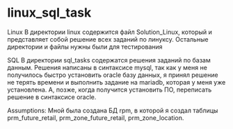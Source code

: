 # linux_sql_task

Linux
В директории linux содержится файл Solution_Linux, который и представляет собой решение всех заданий по линуксу.
Остальные директории и файлы нужны были для тестирования

SQL
В директории sql_tasks содержатся решения заданий по базам данным.
Решения написаны в синтаксисе  mysql, так как у меня не получилось быстро установить oracle базу данных, я
принял решение не терять времени и выполнить задание на mariadb, которая у меня уже установлена. А, позже, когда
получится установить ПО, переписать решение в синтаксисе oracle.

  Assumptions:
    Мной была создана БД rpm, в которой я создал таблицы prm_future_retail, prm_zone_future_retail, prm_zone_location.
